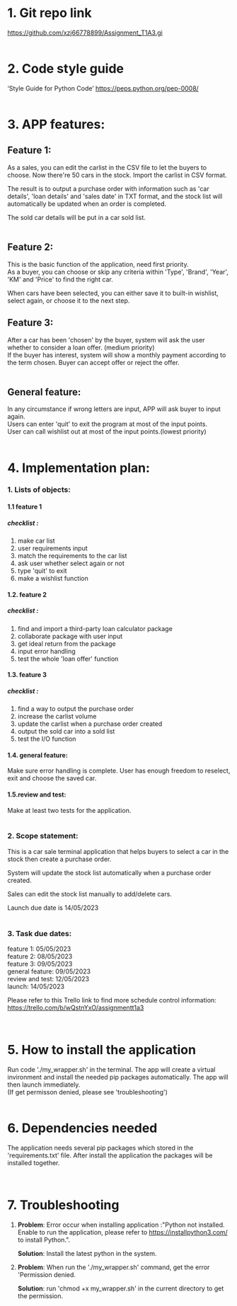# 1. Git repo link
https://github.com/xzj66778899/Assignment_T1A3.gi
<br>
<br>

# 2. Code style guide
‘Style Guide for Python Code’ https://peps.python.org/pep-0008/  
<br>

# 3. APP features:
## Feature 1:
As a sales, you can edit the carlist in the CSV file to let the buyers to choose.
Now there're 50 cars in the stock. Import the carlist in CSV format. 

The result is to output a purchase order with information such as 'car details', 'loan details' and 'sales date' in TXT format, and the stock list will automatically be updated when an order is completed.  

The sold car details will be put in a car sold list.  
<br>
## Feature 2:
This is the basic function of the application, need first priority.  
As a buyer, you can choose or skip any criteria within 'Type', 'Brand', 'Year', 'KM' and 'Price' to find the right car.  

When cars have been selected, you can either save it to built-in wishlist, select again, or choose it to the next step. 
<br>

## Feature 3:
After a car has been 'chosen' by the buyer, system will ask the user whether to consider a loan offer. (medium priority)  
If the buyer has interest, system will show a monthly payment according to the term chosen. Buyer can accept offer or reject the offer.  
<br>
## General feature:
In any circumstance if wrong letters are input, APP will ask buyer to input again.  
Users can enter 'quit' to exit the program at most of the input points.  
User can call wishlist out at most of the input points.(lowest priority)
<br>
<br>

# 4. Implementation plan:
### 1. Lists of objects:
#### 1.1 feature 1
##### checklist : 
1. make car list
2. user requirements input
3. match the requirements to the car list
4. ask user whether select again or not
5. type 'quit' to exit
6. make a wishlist function  

#### 1.2. feature 2
##### checklist : 
1. find and import a third-party loan calculator package
2. collaborate package with user input
3. get ideal return from the package
4. input error handling
5. test the whole 'loan offer' function  

#### 1.3. feature 3
##### checklist :
1. find a way to output the purchase order
2. increase the carlist volume
3. update the carlist when a purchase order created
4. output the sold car into a sold list
5. test the I/O function  

#### 1.4. general feature: 
Make sure error handling is complete. User has enough freedom to reselect, exit and choose the saved car.  

#### 1.5.review and test: 
Make at least two tests for the application.  
<br>        

### 2. Scope statement:
This is a car sale terminal application that helps buyers to select a car in the stock then create a purchase order.  

System will update the stock list automatically when a purchase order created.  

Sales can edit the stock list manually to add/delete cars.  

Launch due date is 14/05/2023  
<br>
### 3. Task due dates:
feature 1: 05/05/2023  
feature 2: 08/05/2023  
feature 3: 09/05/2023  
general feature: 09/05/2023  
review and test: 12/05/2023  
launch: 14/05/2023  
    
Please refer to this Trello link to find more schedule control information: https://trello.com/b/wQstnYxO/assignmentt1a3

<br>

# 5. How to install the application
Run code './my_wrapper.sh' in the terminal. The app will create a virtual invironment and install the needed pip packages automatically. The app will then launch immediately.  
(If get permisson denied, please see 'troubleshooting')
<br>
<br>
# 6. Dependencies needed
The application needs several pip packages which stored in the 'requirements.txt' file. After install the application the packages will be installed together.

<br>

# 7. Troubleshooting
1. **Problem**: Error occur when installing application :"Python not installed. Enable to run the application, please refer to https://installpython3.com/ to install Python.".

   **Solution**: Install the latest python in the system.

2. **Problem**: When run the './my_wrapper.sh' command, get the error 'Permission denied.

   **Solution**: run 'chmod +x my_wrapper.sh' in the current directory to get the permission.




